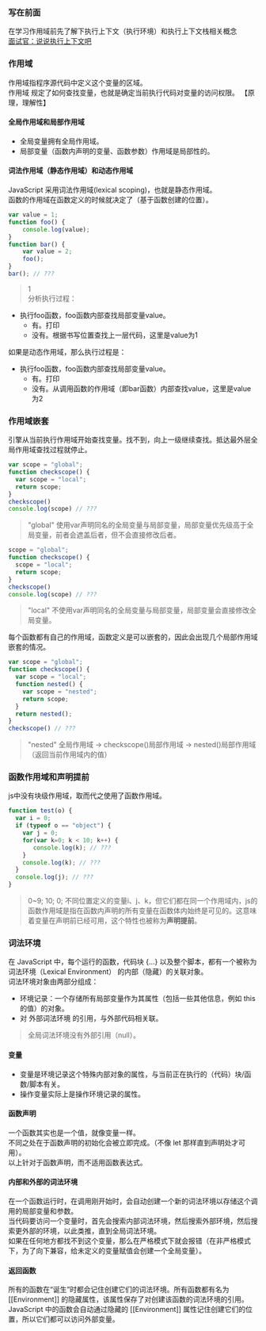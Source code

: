 ### 写在前面
在学习作用域前先了解下执行上下文（执行环境）和执行上下文栈相关概念  
[面试官：说说执行上下文吧](https://juejin.im/post/5ebced85e51d454dc1467664)

### 作用域
作用域指程序源代码中定义这个变量的区域。  
作用域 规定了如何查找变量，也就是确定当前执行代码对变量的访问权限。 
【原理，理解性】  
#### 全局作用域和局部作用域
- 全局变量拥有全局作用域。
- 局部变量（函数内声明的变量、函数参数）作用域是局部性的。
#### 词法作用域（静态作用域）和动态作用域
JavaScript 采用词法作用域(lexical scoping)，也就是静态作用域。  
函数的作用域在函数定义的时候就决定了（基于函数创建的位置）。  
```js
var value = 1;
function foo() {
    console.log(value);
}
function bar() {
    var value = 2;
    foo();
}
bar(); // ???
```
> 1   
分析执行过程：  
- 执行foo函数，foo函数内部查找局部变量value。
   - 有。打印
   - 没有。根据书写位置查找上一层代码，这里是value为1

如果是动态作用域，那么执行过程是：  
- 执行foo函数，foo函数内部查找局部变量value。
   - 有。打印
   - 没有。从调用函数的作用域（即bar函数）内部查找value，这里是value为2

### 作用域嵌套
引擎从当前执行作用域开始查找变量。找不到，向上一级继续查找。抵达最外层全局作用域查找过程就停止。
```js
var scope = "global";
function checkscope() {
  var scope = "local";
  return scope;
}
checkscope()
console.log(scope) // ???
```
> "global"
使用var声明同名的全局变量与局部变量，局部变量优先级高于全局变量，前者会遮盖后者，但不会直接修改后者。

```js
scope = "global";
function checkscope() {
  scope = "local";
  return scope;
}
checkscope()
console.log(scope) // ???
```
> "local"
不使用var声明同名的全局变量与局部变量，局部变量会直接修改全局变量。

每个函数都有自己的作用域，函数定义是可以嵌套的，因此会出现几个局部作用域嵌套的情况。
```js
var scope = "global";
function checkscope() {
  var scope = "local";
  function nested() {
    var scope = "nested";
    return scope;
  }
  return nested();
}
checkscope() // ???
```
> "nested"
全局作用域 -> checkscope()局部作用域 -> nested()局部作用域（返回当前作用域内的值）

### 函数作用域和声明提前
js中没有块级作用域，取而代之使用了函数作用域。
```js
function test(o) {
  var i = 0;
  if (typeof o == "object") {
    var j = 0;
    for(var k=0; k < 10; k++) {
       console.log(k); // ???
    }
    console.log(k); // ???
  }
  console.log(j); // ???
}
```
> 0~9; 10; 0;
不同位置定义的变量i、j、k，但它们都在同一个作用域内，js的函数作用域是指在函数内声明的所有变量在函数体内始终是可见的。这意味着变量在声明前已经可用，这个特性也被称为**声明提前**。


### 词法环境
在 JavaScript 中，每个运行的函数，代码块 {...} 以及整个脚本，都有一个被称为 词法环境（Lexical Environment） 的内部（隐藏）的关联对象。  
词法环境对象由两部分组成：
- 环境记录：一个存储所有局部变量作为其属性（包括一些其他信息，例如 this 的值）的对象。
- 对 外部词法环境 的引用，与外部代码相关联。
> 全局词法环境没有外部引用（null）。
#### 变量
- 变量是环境记录这个特殊内部对象的属性，与当前正在执行的（代码）块/函数/脚本有关。
- 操作变量实际上是操作环境记录的属性。
#### 函数声明
一个函数其实也是一个值，就像变量一样。  
不同之处在于函数声明的初始化会被立即完成。（不像 let 那样直到声明处才可用）。  
以上针对于函数声明，而不适用函数表达式。
#### 内部和外部的词法环境
在一个函数运行时，在调用刚开始时，会自动创建一个新的词法环境以存储这个调用的局部变量和参数。  
当代码要访问一个变量时，首先会搜索内部词法环境，然后搜索外部环境，然后搜索更外部的环境，以此类推，直到全局词法环境。  
如果在任何地方都找不到这个变量，那么在严格模式下就会报错（在非严格模式下，为了向下兼容，给未定义的变量赋值会创建一个全局变量）。  
#### 返回函数
所有的函数在“诞生”时都会记住创建它们的词法环境。所有函数都有名为 \[\[Environment]] 的隐藏属性，该属性保存了对创建该函数的词法环境的引用。  
JavaScript 中的函数会自动通过隐藏的 \[\[Environment]] 属性记住创建它们的位置，所以它们都可以访问外部变量。